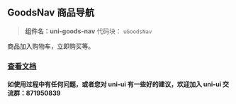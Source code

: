 ## GoodsNav 商品导航

> **组件名：uni-goods-nav** 代码块： `uGoodsNav`

商品加入购物车，立即购买等。

### [查看文档](https://uniapp.dcloud.io/component/uniui/uni-goods-nav)

#### 如使用过程中有任何问题，或者您对 uni-ui 有一些好的建议，欢迎加入 uni-ui 交流群：871950839
